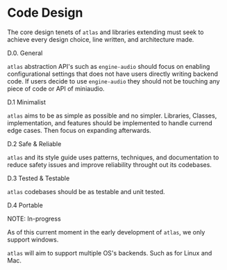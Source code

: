 # Code Design

The core design tenets of `atlas` and libraries extending must seek to achieve every design choice, line written, and architecture made.


D.0. General

`atlas` abstraction API's such as `engine-audio` should focus on enabling configurational settings that does not have users directly writing backend code. If users decide to use `engine-audio` they should not be touching any piece of code or API of miniaudio.

D.1 Minimalist

`atlas` aims to be as simple as possible and no simpler. Libraries, Classes, implementation, and features should be implemented to handle currend edge cases. Then focus on expanding afterwards.

D.2 Safe & Reliable

`atlas` and its style guide uses patterns, techniques, and documentation to reduce safety issues and improve reliability throught out its codebases.

D.3 Tested & Testable

`atlas` codebases should be as testable and unit tested.

D.4 Portable

NOTE: In-progress

As of this current moment in the early development of `atlas`, we only support windows.

`atlas` will aim to support multiple OS's backends. Such as for Linux and Mac.


